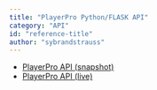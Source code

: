 ```yaml
---
title: "PlayerPro Python/FLASK API"
category: "API"
id: "reference-title"
author: "sybrandstrauss"
---
```


* [PlayerPro API (snapshot)](../reference/api/playerpro-api.html)
* [PlayerPro API (live)](http://swagger.api.getplayerpro.com/?url=http://swagger.api.getplayerpro.com/schema)
 